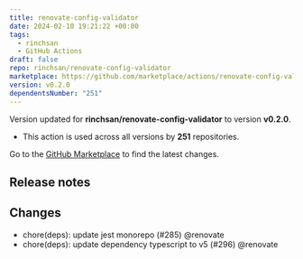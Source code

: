 ```yaml
---
title: renovate-config-validator
date: 2024-02-10 19:21:22 +00:00
tags:
  - rinchsan
  - GitHub Actions
draft: false
repo: rinchsan/renovate-config-validator
marketplace: https://github.com/marketplace/actions/renovate-config-validator
version: v0.2.0
dependentsNumber: "251"
---
```



Version updated for **rinchsan/renovate-config-validator** to version **v0.2.0**.
- This action is used across all versions by **251** repositories.

Go to the [GitHub Marketplace](https://github.com/marketplace/actions/renovate-config-validator) to find the latest changes.

## Release notes

## Changes
* chore(deps): update jest monorepo (#285) @renovate
* chore(deps): update dependency typescript to v5 (#296) @renovate

